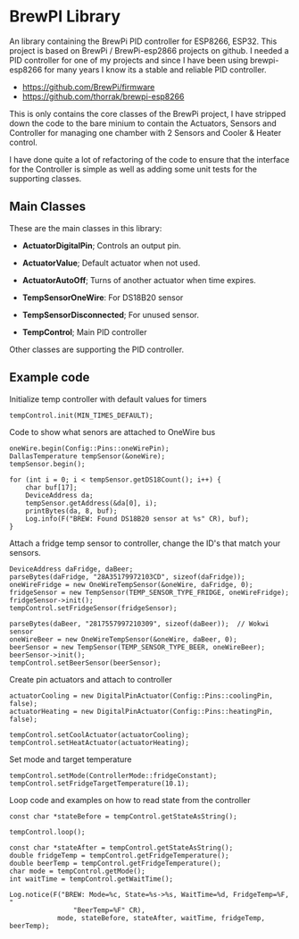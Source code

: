 # BrewPI Library

An library containing the BrewPi PID controller for ESP8266, ESP32. This project is based on BrewPi / BrewPi-esp2866 projects on github. I needed a PID controller for one of my projects and since I have been using brewpi-esp8266 for many years I know its a stable and reliable PID controller. 

* https://github.com/BrewPi/firmware
* https://github.com/thorrak/brewpi-esp8266

This is only contains the core classes of the BrewPi project, I have stripped down the code to the bare minium to contain the Actuators, Sensors and Controller for managing one chamber with 2 Sensors and Cooler & Heater control. 

I have done quite a lot of refactoring of the code to ensure that the interface for the Controller is simple as well as adding some unit tests for the supporting classes.

## Main Classes

These are the main classes in this library:

* **ActuatorDigitalPin**; Controls an output pin.
* **ActuatorValue**; Default actuator when not used.
* **ActuatorAutoOff**; Turns of another actuator when time expires.

* **TempSensorOneWire**: For DS18B20 sensor
* **TempSensorDisconnected**; For unused sensor.

* **TempControl**; Main PID controller

Other classes are supporting the PID controller.

## Example code

Initialize temp controller with default values for timers

```  
tempControl.init(MIN_TIMES_DEFAULT);
```  

Code to show what senors are attached to OneWire bus

```  
oneWire.begin(Config::Pins::oneWirePin);
DallasTemperature tempSensor(&oneWire);
tempSensor.begin();

for (int i = 0; i < tempSensor.getDS18Count(); i++) {
    char buf[17];
    DeviceAddress da;
    tempSensor.getAddress(&da[0], i);
    printBytes(da, 8, buf);
    Log.info(F("BREW: Found DS18B20 sensor at %s" CR), buf);
}
```  

Attach a fridge temp sensor to controller, change the ID's that match your sensors.

```  
DeviceAddress daFridge, daBeer;
parseBytes(daFridge, "28A35179972103CD", sizeof(daFridge)); 
oneWireFridge = new OneWireTempSensor(&oneWire, daFridge, 0);
fridgeSensor = new TempSensor(TEMP_SENSOR_TYPE_FRIDGE, oneWireFridge);
fridgeSensor->init();
tempControl.setFridgeSensor(fridgeSensor);

parseBytes(daBeer, "2817557997210309", sizeof(daBeer));  // Wokwi sensor
oneWireBeer = new OneWireTempSensor(&oneWire, daBeer, 0);
beerSensor = new TempSensor(TEMP_SENSOR_TYPE_BEER, oneWireBeer);
beerSensor->init();
tempControl.setBeerSensor(beerSensor);
```  

Create pin actuators and attach to controller

```  
actuatorCooling = new DigitalPinActuator(Config::Pins::coolingPin, false);
actuatorHeating = new DigitalPinActuator(Config::Pins::heatingPin, false);

tempControl.setCoolActuator(actuatorCooling);
tempControl.setHeatActuator(actuatorHeating);
```  

Set mode and target temperature

```  
tempControl.setMode(ControllerMode::fridgeConstant);
tempControl.setFridgeTargetTemperature(10.1);
```  

Loop code and examples on how to read state from the controller

```  
const char *stateBefore = tempControl.getStateAsString();

tempControl.loop();

const char *stateAfter = tempControl.getStateAsString();
double fridgeTemp = tempControl.getFridgeTemperature();
double beerTemp = tempControl.getFridgeTemperature();
char mode = tempControl.getMode();
int waitTime = tempControl.getWaitTime();

Log.notice(F("BREW: Mode=%c, State=%s->%s, WaitTime=%d, FridgeTemp=%F, "
                "BeerTemp=%F" CR),
            mode, stateBefore, stateAfter, waitTime, fridgeTemp, beerTemp);
```  
